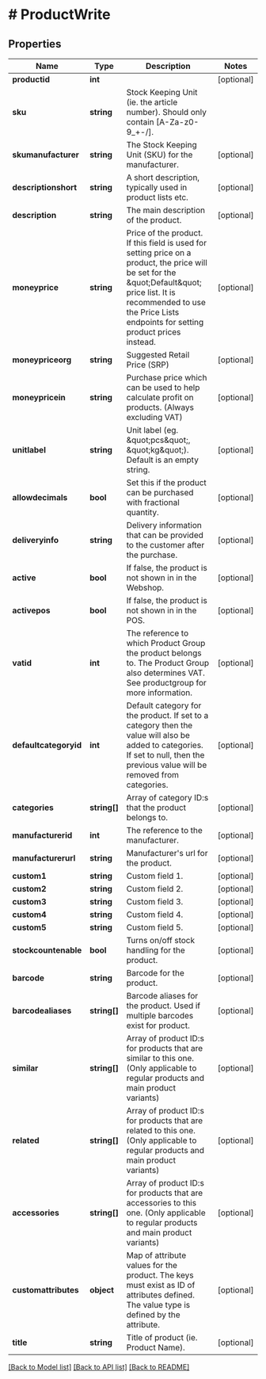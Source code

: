 # # ProductWrite

## Properties

Name | Type | Description | Notes
------------ | ------------- | ------------- | -------------
**productid** | **int** |  | [optional]
**sku** | **string** | Stock Keeping Unit (ie. the article number). Should only contain [A-Za-z0-9_+-/]. |
**skumanufacturer** | **string** | The Stock Keeping Unit (SKU) for the manufacturer. | [optional]
**descriptionshort** | **string** | A short description, typically used in product lists etc. | [optional]
**description** | **string** | The main description of the product. | [optional]
**moneyprice** | **string** | Price of the product. If this field is used for setting price on a product, the price will be set for the \&quot;Default\&quot; price list. It is recommended to use the Price Lists endpoints for setting product prices instead. | [optional]
**moneypriceorg** | **string** | Suggested Retail Price (SRP) | [optional]
**moneypricein** | **string** | Purchase price which can be used to help calculate profit on products. (Always excluding VAT) | [optional]
**unitlabel** | **string** | Unit label (eg. \&quot;pcs\&quot;, \&quot;kg\&quot;). Default is an empty string. | [optional]
**allowdecimals** | **bool** | Set this if the product can be purchased with fractional quantity. | [optional]
**deliveryinfo** | **string** | Delivery information that can be provided to the customer after the purchase. | [optional]
**active** | **bool** | If false, the product is not shown in in the Webshop. | [optional]
**activepos** | **bool** | If false, the product is not shown in in the POS. | [optional]
**vatid** | **int** | The reference to which Product Group the product belongs to. The Product Group also determines VAT. See productgroup for more information. | [optional]
**defaultcategoryid** | **int** | Default category for the product. If set to a category then the value will also be added to categories. If set to null, then the previous value will be removed from categories. | [optional]
**categories** | **string[]** | Array of category ID:s that the product belongs to. | [optional]
**manufacturerid** | **int** | The reference to the manufacturer. | [optional]
**manufacturerurl** | **string** | Manufacturer&#39;s url for the product. | [optional]
**custom1** | **string** | Custom field 1. | [optional]
**custom2** | **string** | Custom field 2. | [optional]
**custom3** | **string** | Custom field 3. | [optional]
**custom4** | **string** | Custom field 4. | [optional]
**custom5** | **string** | Custom field 5. | [optional]
**stockcountenable** | **bool** | Turns on/off stock handling for the product. | [optional]
**barcode** | **string** | Barcode for the product. | [optional]
**barcodealiases** | **string[]** | Barcode aliases for the product. Used if multiple barcodes exist for product. | [optional]
**similar** | **string[]** | Array of product ID:s for products that are similar to this one. (Only applicable to regular products and main product variants) | [optional]
**related** | **string[]** | Array of product ID:s for products that are related to this one. (Only applicable to regular products and main product variants) | [optional]
**accessories** | **string[]** | Array of product ID:s for products that are accessories to this one. (Only applicable to regular products and main product variants) | [optional]
**customattributes** | **object** | Map of attribute values for the product. The keys must exist as ID of attributes defined. The value type is defined by the attribute. | [optional]
**title** | **string** | Title of product (ie. Product Name). | [optional]

[[Back to Model list]](../../README.md#models) [[Back to API list]](../../README.md#endpoints) [[Back to README]](../../README.md)
